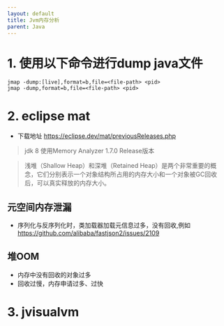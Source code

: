 ```yaml
---
layout: default
title: Jvm内存分析
parent: Java
---
```


# 1. 使用以下命令进行dump java文件

```shell
jmap -dump:[live],format=b,file=<file-path> <pid>
jmap -dump,format=b,file=<file-path> <pid>
```

# 2. eclipse mat

- 下载地址 https://eclipse.dev/mat/previousReleases.php

> jdk 8 使用Memory Analyzer 1.7.0 Release版本



> 浅堆（Shallow Heap）和深堆（Retained Heap）是两个非常重要的概念，它们分别表示一个对象结构所占用的内存大小和一个对象被GC回收后，可以真实释放的内存大小。

## 元空间内存泄漏

- 序列化与反序列化时，类加载器加载元信息过多，没有回收,例如 https://github.com/alibaba/fastjson2/issues/2109


## 堆OOM

- 内存中没有回收的对象过多
- 回收过慢，内存申请过多、过快

# 3. jvisualvm